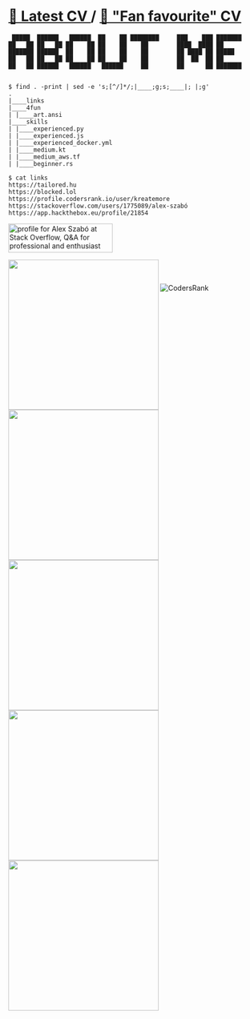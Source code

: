 # [🦆 Latest CV ](https://tailored.hu/alex_szabo_CV2021.pdf)  / [🥰 "Fan favourite" CV](https://tailored.hu/alex_szabo_cv_en_terminal.pdf)

```
 █████  ██████   ██████  ██    ██ ████████     ███    ███ ███████ 
██   ██ ██   ██ ██    ██ ██    ██    ██        ████  ████ ██      
███████ ██████  ██    ██ ██    ██    ██        ██ ████ ██ █████   
██   ██ ██   ██ ██    ██ ██    ██    ██        ██  ██  ██ ██      
██   ██ ██████   ██████   ██████     ██        ██      ██ ███████ 
                                                                  
 
$ find . -print | sed -e 's;[^/]*/;|____;g;s;____|; |;g'
.
|____links
|____4fun
| |____art.ansi
|____skills
| |____experienced.py
| |____experienced.js
| |____experienced_docker.yml
| |____medium.kt
| |____medium_aws.tf
| |____beginner.rs

$ cat links
https://tailored.hu
https://blocked.lol
https://profile.codersrank.io/user/kreatemore
https://stackoverflow.com/users/1775089/alex-szabó
https://app.hackthebox.eu/profile/21854
```
 
 <a href="https://stackoverflow.com/users/1775089/alex-szab%c3%b3"><img src="https://stackoverflow.com/users/flair/1775089.png?theme=dark" width="208" height="58" alt="profile for Alex Szab&#243; at Stack Overflow, Q&amp;A for professional and enthusiast programmers" title="profile for Alex Szab&#243; at Stack Overflow, Q&amp;A for professional and enthusiast programmers"></a>


<img align=left width=300 src="https://user-images.githubusercontent.com/9606801/147856890-63e30eed-598c-4c08-ac0a-d07617867b3c.png">
<img align=left width=300 src="https://user-images.githubusercontent.com/9606801/147856838-5bce52dc-e89c-44a8-999f-fcf1b544617e.png">
<img align=left width=300 src="https://user-images.githubusercontent.com/9606801/147856840-87707895-011d-4dff-9052-38824d1dd86d.png">
<br /><br />
<img align=left width=300 src="https://user-images.githubusercontent.com/9606801/147856842-8463b98d-61b5-4872-9b4a-9ffaf38d2b8e.png">
<img align=left width=300 src="https://user-images.githubusercontent.com/9606801/147856837-29408b11-d010-43a7-a32e-bcb7ec939611.png">

![CodersRank](https://user-images.githubusercontent.com/9606801/147856134-2480c5c0-05f2-4f5f-84d5-40f6d21a90c3.png)
